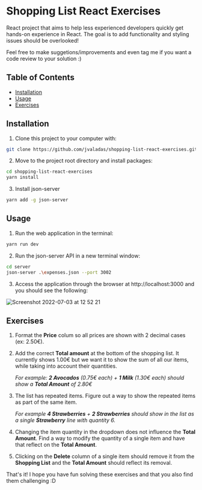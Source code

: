 # Shopping List React Exercises

React project that aims to help less experienced developers quickly get hands-on experience in React. The goal is to add functionality and styling issues should be overlooked!

Feel free to make suggetions/improvements and even tag me if you want a code review to your solution :)

## Table of Contents

- [Installation](#installation)
- [Usage](#usage)
- [Exercises](#exercises)

## Installation

1. Clone this project to your computer with:

```sh
git clone https://github.com/jvaladas/shopping-list-react-exercises.git
```

2. Move to the project root directory and install packages:

```sh
cd shopping-list-react-exercises
yarn install
```

3. Install json-server

```sh
yarn add -g json-server
```

## Usage

1. Run the web application in the terminal:

```sh
yarn run dev
```

2. Run the json-server API in a new terminal window:

```sh
cd server
json-server .\expenses.json --port 3002
```

3. Access the application through the browser at http://localhost:3000 and you should see the following:

![Screenshot 2022-07-03 at 12 52 21](https://user-images.githubusercontent.com/55699538/177037100-9b10ca47-00a4-472a-a5d4-3f37d39fb2fb.png)

## Exercises

1. Format the **Price** colum so all prices are shown with 2 decimal cases (ex: 2.50€).

2. Add the correct **Total amount** at the bottom of the shopping list. It currently shows 1.00€ but we want it to show the sum of all our items, while taking into account their quantities.

   _For example: **2 Avocados** (0.75€ each) + **1 Milk** (1.30€ each) should show a **Total Amount** of 2.80€_

3. The list has repeated items. Figure out a way to show the repeated items as part of the same item.

   _For example **4 Strawberries** + **2 Strawberries** should show in the list as a single **Strawberry** line with quantity 6._

4. Changing the item quantity in the dropdown does not influence the **Total Amount**. Find a way to modify the quantity of a single item and have that reflect on the **Total Amount**.

5. Clicking on the **Delete** column of a single item should remove it from the **Shopping List** and the **Total Amount** should reflect its removal.

That's it! I hope you have fun solving these exercises and that you also find them challenging :D
